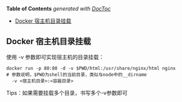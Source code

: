 <!-- START doctoc generated TOC please keep comment here to allow auto update -->
<!-- DON'T EDIT THIS SECTION, INSTEAD RE-RUN doctoc TO UPDATE -->
**Table of Contents**  *generated with [DocToc](https://github.com/thlorenz/doctoc)*

- [Docker 宿主机目录挂载](#docker-%E5%AE%BF%E4%B8%BB%E6%9C%BA%E7%9B%AE%E5%BD%95%E6%8C%82%E8%BD%BD)

<!-- END doctoc generated TOC please keep comment here to allow auto update -->

## Docker 宿主机目录挂载

使用 -v 参数即可实现宿主机的目录挂载：

    docker run -p 80:80 -d -v $PWD/html:/usr/share/nginx/html nginx
    # 参数说明，$PWD为shell的当前目录，类似与node中的__dirname
      -v <宿主机目录>:<容器目录>

Tips：如果需要挂载多个目录，书写多个-v参数即可